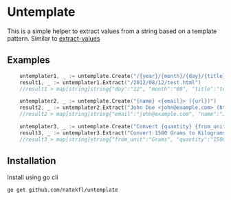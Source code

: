 # Untemplate

This is a simple helper to extract values from a string based on a template pattern. Similar to [extract-values](https://github.com/laktek/extract-values)

## Examples

```go
	untemplater1, _ := untemplate.Create("/{year}/{month}/{day}/{title}.html")
	result1, _ := untemplater1.Extract("/2012/08/12/test.html")
    //result1 > map[string]string{"day":"12", "month":"08", "title":"test", "year":"2012"}

	untemplater2, _ := untemplate.Create("{name} <{email}> ({url})")
	result2, _ := untemplater2.Extract("John Doe <john@example.com> (http://example.com)")
	//result2 > map[string]string{"email":"john@example.com", "name":"John Doe", "url":"http://example.com"}

	untemplater3, _ := untemplate.Create("Convert {quantity} {from_unit} to {to_unit}")
	result3, _ := untemplater3.Extract("Convert 1500 Grams to Kilograms")
	//result3 > map[string]string{"from_unit":"Grams", "quantity":"1500", "to_unit":"Kilograms"}
```

## Installation

Install using go cli
```
go get github.com/natekfl/untemplate
```